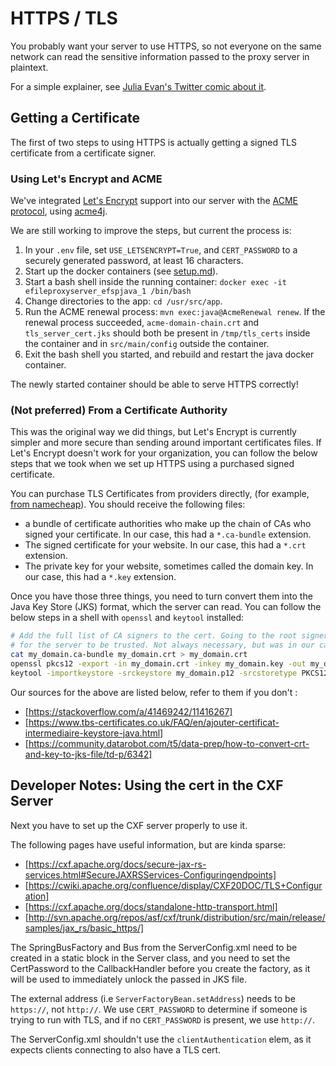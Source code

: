 # HTTPS / TLS

You probably want your server to use HTTPS, so not everyone on the same network
can read the sensitive information passed to the proxy server in plaintext.

For a simple explainer, see [Julia Evan's Twitter comic about it](https://twitter.com/b0rk/status/809594614147645440/photo/1).

## Getting a Certificate

The first of two steps to using HTTPS is actually getting a signed TLS certificate from a certificate signer.

### Using Let's Encrypt and ACME

We've integrated [Let's Encrypt](https://letsencrypt.org/) support into our server with the [ACME protocol](https://letsencrypt.org/how-it-works/), using [acme4j](https://github.com/shred/acme4j).

We are still working to improve the steps, but current the process is:

1. In your `.env` file, set `USE_LETSENCRYPT=True`, and `CERT_PASSWORD` to a securely generated password, at least 16 characters.
2. Start up the docker containers (see [setup.md](setup.md)).
3. Start a bash shell inside the running container: `docker exec -it efileproxyserver_efspjava_1 /bin/bash`
4. Change directories to the app: `cd /usr/src/app`.
5. Run the ACME renewal process: `mvn exec:java@AcmeRenewal renew`.
   If the renewal process succeeded, `acme-domain-chain.crt` and `tls_server_cert.jks`
   should both be present in `/tmp/tls_certs` inside the container and in `src/main/config` outside the container.
6. Exit the bash shell you started, and rebuild and restart the java docker container.

The newly started container should be able to serve HTTPS correctly!

### (Not preferred) From a Certificate Authority

This was the original way we did things, but Let's Encrypt is currently simpler and more secure than
sending around important certificates files. If Let's Encrypt doesn't work for your organization,
you can follow the below steps that we took when we set up HTTPS using a purchased signed certificate.

You can purchase TLS Certificates from providers directly, (for example, [from namecheap](https://www.namecheap.com/security/ssl-certificates/)). You should receive the following files:
* a bundle of certificate authorities who make up the chain of CAs who signed your certificate. In our case, this had a `*.ca-bundle` extension.
* The signed certificate for your website. In our case, this had a `*.crt` extension.
* The private key for your website, sometimes called the domain key. In our case, this had a `*.key` extension.

Once you have those three things, you need to turn convert them into the Java Key Store (JKS) format, which the server can read. You can follow the below steps in a shell with `openssl` and `keytool` installed:

```bash
# Add the full list of CA signers to the cert. Going to the root signer means it's more likely
# for the server to be trusted. Not always necessary, but was in our case.
cat my_domain.ca-bundle my_domain.crt > my_domain.crt
openssl pkcs12 -export -in my_domain.crt -inkey my_domain.key -out my_domain.p12
keytool -importkeystore -srckeystore my_domain.p12 -srcstoretype PKCS12 -destkeystore my_domain.jks -deststoretype JKS
```

Our sources for the above are listed below, refer to them if you don't :
* [https://stackoverflow.com/a/41469242/11416267]
* [https://www.tbs-certificates.co.uk/FAQ/en/ajouter-certificat-intermediaire-keystore-java.html]
* [https://community.datarobot.com/t5/data-prep/how-to-convert-crt-and-key-to-jks-file/td-p/6342]


## Developer Notes: Using the cert in the CXF Server

Next you have to set up the CXF server properly to use it.

The following pages have useful information, but are kinda sparse:

* [https://cxf.apache.org/docs/secure-jax-rs-services.html#SecureJAXRSServices-Configuringendpoints]
* [https://cwiki.apache.org/confluence/display/CXF20DOC/TLS+Configuration]
* [https://cxf.apache.org/docs/standalone-http-transport.html]
* [http://svn.apache.org/repos/asf/cxf/trunk/distribution/src/main/release/samples/jax_rs/basic_https/]

The SpringBusFactory and Bus from the ServerConfig.xml need to be created in
a static block in the Server class, and you need to set the CertPassword to
the CallbackHandler before you create the factory, as it will be used to immediately
unlock the passed in JKS file.

The external address (i.e `ServerFactoryBean.setAddress`) needs to be `https://`, not `http://`. We use `CERT_PASSWORD` to determine if someone is trying to run with TLS,
and if no `CERT_PASSWORD` is present, we use `http://`.

The ServerConfig.xml shouldn't use the `clientAuthentication` elem, as it
expects clients connecting to also have a TLS cert.
